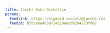 ```yaml
---
title: Jascha Sohl-Dickstein
params:
  feedlink: https://sigmoid.social/@jascha.rss
  feedid: b56ca0e4939724129ee0d8204273fd68
---
```

